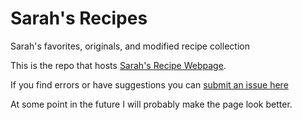# Sarah's Recipes

Sarah's favorites, originals, and modified recipe collection


This is the repo that hosts [Sarah's Recipe Webpage](sarahlrstevens.info/recipes).

If you find errors or have suggestions you can [submit an issue here](https://github.com/sstevens2/recipes/issues)

At some point in the future I will probably make the page look better.




